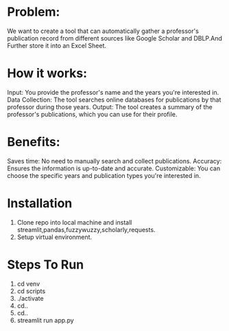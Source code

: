 # Problem: 
We want to create a tool that can automatically gather a professor's publication record from different sources like Google Scholar and DBLP.And Further store it into an Excel Sheet.

# How it works:
Input: You provide the professor's name and the years you're interested in.
Data Collection: The tool searches online databases for publications by that professor during those years.
Output: The tool creates a summary of the professor's publications, which you can use for their profile.

# Benefits:
Saves time: No need to manually search and collect publications.
Accuracy: Ensures the information is up-to-date and accurate.
Customizable: You can choose the specific years and publication types you're interested in.

# Installation
1. Clone repo into local machine and install streamlit,pandas,fuzzywuzzy,scholarly,requests.
2. Setup virtual environment.

# Steps To Run
1. cd venv
2. cd scripts
3. ./activate
4. cd..
5. cd..
6. streamlit run app.py
